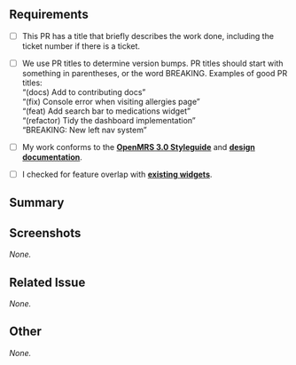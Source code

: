 ## Requirements

- [ ] This PR has a title that briefly describes the work done, including the ticket number if there is a ticket.
- [ ] We use PR titles to determine version bumps. PR titles should start with something in parentheses, or the word BREAKING. Examples of good PR titles:
<br /> “(docs) Add to contributing docs”
<br />“(fix) Console error when visiting allergies page”
<br />“(feat) Add search bar to medications widget”
<br />“(refactor) Tidy the dashboard implementation”
<br />“BREAKING: New left nav system”
- [ ] My work conforms to the [**OpenMRS 3.0 Styleguide**](https://om.rs/styleguide) and [**design documentation**](https://zeroheight.com/23a080e38/p/880723-introduction).
- [ ] I checked for feature overlap with [**existing widgets**](https://om.rs/directory).


## Summary

<!--
Required.
Please describe what problems your PR addresses.
-->


## Screenshots

*None.*
<!--
Optional.
If possible, please insert any screenshots/videos of your changes here.
Don't forget to remove the *None.* above if you do fill this section.
-->


## Related Issue

*None.*
<!--
Required if applicable.
If present, please link any related issue here, e.g. "https://issues.openmrs.org/browse/123").
Don't forget to remove the *None.* above if you do fill this section.
-->


## Other

*None.*
<!--
Optional.
Anything else that isn't covered by one of the sections above.
Don't forget to remove the *None.* above if you do fill this section.
-->
